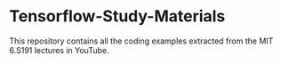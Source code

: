 # Tensorflow-Study-Materials
This repository contains all the coding examples extracted from the MIT 6.S191 lectures in YouTube.
